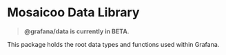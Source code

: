 # Mosaicoo Data Library

> **@grafana/data is currently in BETA**.

This package holds the root data types and functions used within Grafana.
